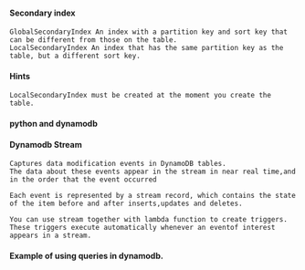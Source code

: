 #### Secondary index

	GlobalSecondaryIndex An index with a partition key and sort key that can be different from those on the table.
	LocalSecondaryIndex An index that has the same partition key as the table, but a different sort key.
	
#### Hints

	LocalSecondaryIndex must be created at the moment you create the table.

#### python and dynamodb

#### Dynamodb Stream

	Captures data modification events in DynamoDB tables.
	The data about these events appear in the stream in near real time,and in the order that the event occurred

	Each event is represented by a stream record, which contains the state of the item before and after inserts,updates and deletes.

	You can use stream together with lambda function to create triggers.
	These triggers execute automatically whenever an eventof interest appears in a stream.


#### Example of using queries in dynamodb.


	
